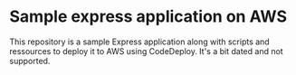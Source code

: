 # Sample express application on AWS

This repository is a sample Express application along with scripts and ressources to deploy it to AWS using CodeDeploy. It's a bit dated and not supported.
